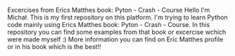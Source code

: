 Excercises from Erics Matthes book: Pyton - Crash - Course
Hello I'm Michał. This is my first repository on this platform. 
I'm trying to learn Python code mainly using Erics Matthes book: Pyton - Crash - Course. 
In this repository you can find some examples from that book or excercise wchich were made myself :) 
More information you can find on Eric Matthes profile or in his book which is the best!!
